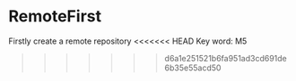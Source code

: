 # RemoteFirst
Firstly create a remote repository
<<<<<<< HEAD
Key word: M5
>>>>>>> d6a1e251521b6fa951ad3cd691de6b35e55acd50
